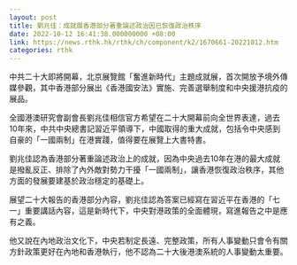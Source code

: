 ```yaml
---
layout: post
title: 劉兆佳：成就展香港部分著重論述政治因已恢復政治秩序
date: 2022-10-12 16:41:38.000000000 +08:00
link: https://news.rthk.hk/rthk/ch/component/k2/1670661-20221012.htm
categories: rthk
---
```


中共二十大即將開幕，北京展覽館「奮進新時代」主題成就展，首次開放予境外傳媒參觀，其中香港部分展出《香港國安法》實施、完善選舉制度和中央援港抗疫的展品。

全國港澳研究會副會長劉兆佳相信官方希望在二十大開幕前向全世界表達，過去10年來，中共中央總書記習近平領導下，中國取得的重大成就，包括令中央感到自豪的「一國兩制」在港實踐，值得要在展覽上大書特書。

劉兆佳認為香港部分著重論述政治上的成就，因為中央過去10年在港的最大成就是撥亂反正、排除了內外敵對勢力干擾「一國兩制」，讓香港恢復政治秩序，其他方面的發展要建基於政治穩定的基礎上。

展望二十大報告的香港部分內容，劉兆佳認為答案已經寫在習近平在香港的「七一」重要講話內容，這是新時代下，中央對港政策的全面體現，寫進報告之中是應有之義。

他又說在內地政治文化下，中央若制定長遠、完整政策，所有人事變動只會令有關方針政策更好在內地和香港執行，他不認為二十大後港澳系統的人事變動太重要。
